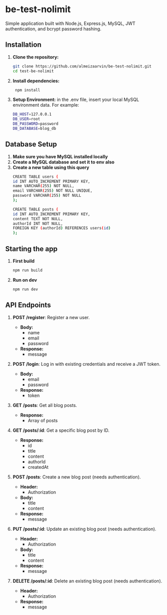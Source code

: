 # be-test-nolimit

Simple application built with Node.js, Express.js, MySQL, JWT authentication, and bcrypt password hashing.

## Installation

1. **Clone the repository:**
   ```bash
   git clone https://github.com/almeizaarvin/be-test-nolimit.git
   cd test-be-nolimit

2. **Install dependencies:**
   ```bash
    npm install

3. **Setup Environment:**
    in the .env file, insert your local MySQL environment data. For example: 
    ```bash
    DB_HOST=127.0.0.1
    DB_USER=root
    DB_PASSWORD=password
    DB_DATABASE=blog_db


## Database Setup
1. **Make sure you have MySQL installed locally**
2. **Create a MySQL database and set it to env also**
3. **Create a new table using this query**
    ```bash
    CREATE TABLE users (
    id INT AUTO_INCREMENT PRIMARY KEY,
    name VARCHAR(255) NOT NULL,
    email VARCHAR(255) NOT NULL UNIQUE,
    password VARCHAR(255) NOT NULL
    );

    CREATE TABLE posts (
    id INT AUTO_INCREMENT PRIMARY KEY,
    content TEXT NOT NULL,
    authorId INT NOT NULL,
    FOREIGN KEY (authorId) REFERENCES users(id)
    );

## Starting the app

1. **First build**
    ```bash
    npm run build

1. **Run on dev**
    ```bash
    npm run dev

## API Endpoints

1. **POST /register**: Register a new user.
   - **Body:**
     - name
     - email
     - password
   - **Response:**
     - message

2. **POST /login**: Log in with existing credentials and receive a JWT token.
   - **Body:**
     - email
     - password
   - **Response:**
     - token

3. **GET /posts**: Get all blog posts.
   - **Response:**
     - Array of posts

4. **GET /posts/:id**: Get a specific blog post by ID.
   - **Response:**
     - id
     - title
     - content
     - authorId
     - createdAt

5. **POST /posts**: Create a new blog post (needs authentication).
   - **Header:**
     - Authorization
   - **Body:**
     - title
     - content
   - **Response:**
     - message

6. **PUT /posts/:id**: Update an existing blog post (needs authentication).
   - **Header:**
     - Authorization
   - **Body:**
     - title
     - content
   - **Response:**
     - message

7. **DELETE /posts/:id**: Delete an existing blog post (needs authentication).
   - **Header:**
     - Authorization
   - **Response:**
     - message
